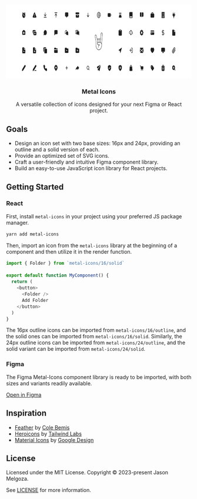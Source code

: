 <p align="center">
  <a href="https://metalicons.com" target="_blank">
    <picture>
      <source media="(prefers-color-scheme: dark)" srcset="https://raw.githubusercontent.com/jasonmelgoza/metal-icons/HEAD/.github/hero-dark.svg">
      <source media="(prefers-color-scheme: light)" srcset="https://raw.githubusercontent.com/jasonmelgoza/metal-icons/HEAD/.github/hero-light.svg">
      <img alt="Metal Icons Banner" width="830" height="200" style="max-width: 100%" src="https://raw.githubusercontent.com/jasonmelgoza/metal-icons/HEAD/.github/hero-light.svg">
    </picture>
  </a>
</p>

<h3 align="center">Metal Icons</h3>

<p align="center">
  A versatile collection of icons designed for your next Figma or React project.
</p>

## Goals

- Design an icon set with two base sizes: 16px and 24px, providing an outline and a solid version of each.
- Provide an optimized set of SVG icons.
- Craft a user-friendly and intuitive Figma component library.
- Build an easy-to-use JavaScript icon library for React projects.

## Getting Started

### React

First, install `metal-icons` in your project using your preferred JS package manager. 

```bash
yarn add metal-icons
```

Then, import an icon from the `metal-icons` library at the beginning of a component and then utilize it in the render function.

```javascript
import { Folder } from `metal-icons/16/solid`

export default function MyComponent() {
  return (
    <button>
      <Folder />
      Add Folder
    </button>
  )
}
```

The 16px outline icons can be imported from `metal-icons/16/outline`, and the solid ones can be imported from `metal-icons/16/solid`. Similarly, the 24px outline icons can be imported from `metal-icons/24/outline`, and the solid variant can be imported from `metal-icons/24/solid`.


### Figma

The Figma Metal-Icons component library is ready to be imported, with both sizes and variants readily available.

[Open in Figma](https://www.figma.com/community/file/1275692756020345515/Metal-Icons)

## Inspiration

- [Feather](https://feathericons.com/) by [Cole Bemis](https://github.com/colebemis)
- [Heroicons](https://heroicons.com/) by [Tailwind Labs](https://github.com/tailwindlabs)
- [Material Icons](https://fonts.google.com/icons) by [Google Design](https://design.google/)

## License

Licensed under the MIT License. Copyright © 2023-present Jason Melgoza.

See [LICENSE](./LICENSE) for more information.
